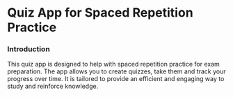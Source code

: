 # Quiz App for Spaced Repetition Practice

### Introduction

This quiz app is designed to help with spaced repetition practice for exam preparation. The app allows you to create quizzes, take them and track your progress over time. It is tailored to provide an efficient and engaging way to study and reinforce knowledge.